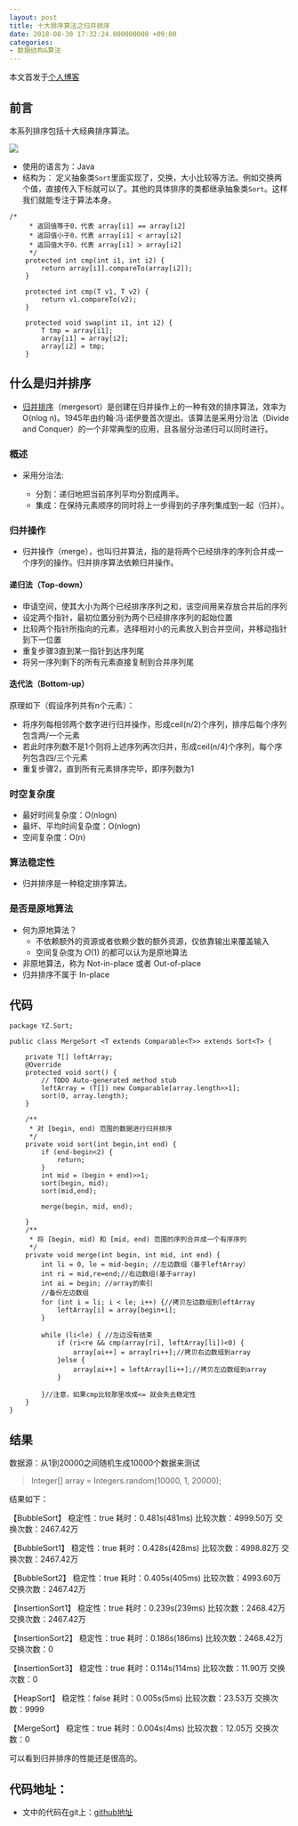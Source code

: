 ```yaml
---
layout: post
title: 十大排序算法之归并排序
date: 2018-08-30 17:32:24.000000000 +09:00
categories: 
- 数据结构&算法
---
```




本文首发于[个人博客](https://ityongzhen.github.io/十大排序算法之归并排序.html)

## 前言

本系列排序包括十大经典排序算法。

![](https://user-gold-cdn.xitu.io/2019/11/14/16e6883ad25132a9?imageView2/0/w/1280/h/960/format/webp/ignore-error/1)

- 使用的语言为：Java
- 结构为：
定义抽象类`Sort`里面实现了，交换，大小比较等方法。例如交换两个值，直接传入下标就可以了。其他的具体排序的类都继承抽象类`Sort`。这样我们就能专注于算法本身。


~~~~
/*
	 * 返回值等于0，代表 array[i1] == array[i2]
	 * 返回值小于0，代表 array[i1] < array[i2]
	 * 返回值大于0，代表 array[i1] > array[i2]
	 */
	protected int cmp(int i1, int i2) {
		return array[i1].compareTo(array[i2]);
	}
	
	protected int cmp(T v1, T v2) {
		return v1.compareTo(v2);
	}
	
	protected void swap(int i1, int i2) {
		T tmp = array[i1];
		array[i1] = array[i2];
		array[i2] = tmp;
	}

~~~~

## 什么是归并排序

- [归并排序](https://zh.wikipedia.org/wiki/%E5%BD%92%E5%B9%B6%E6%8E%92%E5%BA%8F)（mergesort）是创建在归并操作上的一种有效的排序算法，效率为O(nlog n)。1945年由约翰·冯·诺伊曼首次提出。该算法是采用分治法（Divide and Conquer）的一个非常典型的应用，且各层分治递归可以同时进行。

### 概述

- 采用分治法:

	- 分割：递归地把当前序列平均分割成两半。
	- 集成：在保持元素顺序的同时将上一步得到的子序列集成到一起（归并）。


### 归并操作

- 归并操作（merge），也叫归并算法，指的是将两个已经排序的序列合并成一个序列的操作。归并排序算法依赖归并操作。


#### 递归法（Top-down）
- 申请空间，使其大小为两个已经排序序列之和，该空间用来存放合并后的序列
- 设定两个指针，最初位置分别为两个已经排序序列的起始位置
- 比较两个指针所指向的元素，选择相对小的元素放入到合并空间，并移动指针到下一位置
- 重复步骤3直到某一指针到达序列尾
- 将另一序列剩下的所有元素直接复制到合并序列尾

#### 迭代法（Bottom-up）
原理如下（假设序列共有n个元素）：

- 将序列每相邻两个数字进行归并操作，形成ceil(n/2)个序列，排序后每个序列包含两/一个元素
- 若此时序列数不是1个则将上述序列再次归并，形成ceil(n/4)个序列，每个序列包含四/三个元素
- 重复步骤2，直到所有元素排序完毕，即序列数为1

### 时空复杂度

- 最好时间复杂度：O(nlogn)
- 最坏、平均时间复杂度：O(nlogn)
- 空间复杂度：O(n)

### 算法稳定性
- 归并排序是一种稳定排序算法。

### 是否是原地算法

- 何为原地算法？
	- 不依赖额外的资源或者依赖少数的额外资源，仅依靠输出来覆盖输入
	- 空间复杂度为 𝑂(1) 的都可以认为是原地算法
- 非原地算法，称为 Not-in-place 或者 Out-of-place
- 归并排序不属于 In-place

## 代码



~~~~
package YZ.Sort;

public class MergeSort <T extends Comparable<T>> extends Sort<T> {

	private T[] leftArray;
	@Override
	protected void sort() {
		// TODO Auto-generated method stub
		leftArray = (T[]) new Comparable[array.length>>1];
		sort(0, array.length);
	}

	/**
	 * 对 [begin, end) 范围的数据进行归并排序
	 */
	private void sort(int begin,int end) {
		if (end-begin<2) {
			return;
		}
		int mid = (begin + end)>>1;
		sort(begin, mid);
		sort(mid,end);
		
		merge(begin, mid, end);
		
	}
	/**
	 * 将 [begin, mid) 和 [mid, end) 范围的序列合并成一个有序序列
	 */
	private void merge(int begin, int mid, int end) {
		int li = 0, le = mid-begin; //左边数组（基于leftArray）
		int ri = mid,re=end;//右边数组(基于array)
		int ai = begin; //array的索引
		//备份左边数组
		for (int i = li; i < le; i++) {//拷贝左边数组到leftArray
			leftArray[i] = array[begin+i];
		}
		
		while (li<le) { //左边没有结束
			if (ri<re && cmp(array[ri], leftArray[li])<0) {
				array[ai++] = array[ri++];//拷贝右边数组到array
			}else {
				array[ai++] = leftArray[li++];//拷贝左边数组到array
			}
			
		}//注意，如果cmp比较那里改成<= 就会失去稳定性
	}
}
~~~~






## 结果

数据源：从1到20000之间随机生成10000个数据来测试
>Integer[] array = Integers.random(10000, 1, 20000);

结果如下：

【BubbleSort】
稳定性：true 	耗时：0.481s(481ms) 	比较次数：4999.50万	 交换次数：2467.42万

【BubbleSort1】
稳定性：true 	耗时：0.428s(428ms) 	比较次数：4998.82万	 交换次数：2467.42万

【BubbleSort2】
稳定性：true 	耗时：0.405s(405ms) 	比较次数：4993.60万	 交换次数：2467.42万

【InsertionSort1】
稳定性：true 	耗时：0.239s(239ms) 	比较次数：2468.42万	 交换次数：2467.42万

【InsertionSort2】
稳定性：true 	耗时：0.186s(186ms) 	比较次数：2468.42万	 交换次数：0

【InsertionSort3】
稳定性：true 	耗时：0.114s(114ms) 	比较次数：11.90万	 交换次数：0

【HeapSort】
稳定性：false 	耗时：0.005s(5ms) 	比较次数：23.53万	 交换次数：9999

【MergeSort】
稳定性：true 	耗时：0.004s(4ms) 	比较次数：12.05万	 交换次数：0


可以看到归并排序的性能还是很高的。

## 代码地址：

- 文中的代码在git上：[github地址](https://github.com/ITyongzhen/DataStructureAndAlgorithm)
